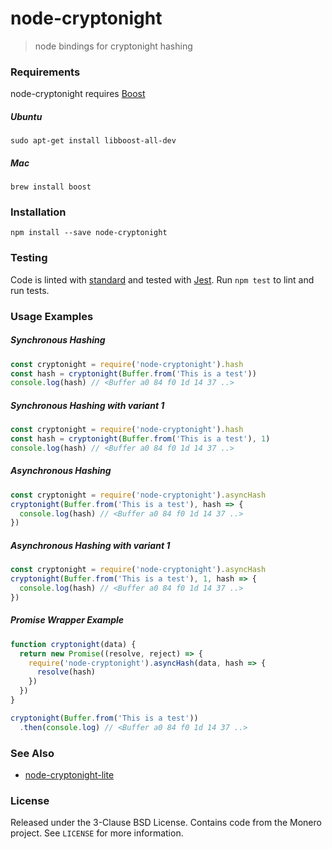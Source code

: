 # node-cryptonight
> node bindings for cryptonight hashing

### Requirements

node-cryptonight requires [Boost](http://www.boost.org)

##### Ubuntu

    sudo apt-get install libboost-all-dev

##### Mac

    brew install boost

### Installation

    npm install --save node-cryptonight
   
### Testing

Code is linted with [standard](https://github.com/standard/standard) and tested with [Jest](https://github.com/facebook/jest). Run `npm test` to lint and run tests.

### Usage Examples

##### Synchronous Hashing

```js
const cryptonight = require('node-cryptonight').hash
const hash = cryptonight(Buffer.from('This is a test'))
console.log(hash) // <Buffer a0 84 f0 1d 14 37 ..>
```

##### Synchronous Hashing with variant 1

```js
const cryptonight = require('node-cryptonight').hash
const hash = cryptonight(Buffer.from('This is a test'), 1)
console.log(hash) // <Buffer a0 84 f0 1d 14 37 ..>
```

##### Asynchronous Hashing

```js
const cryptonight = require('node-cryptonight').asyncHash
cryptonight(Buffer.from('This is a test'), hash => {
  console.log(hash) // <Buffer a0 84 f0 1d 14 37 ..>
})
```
##### Asynchronous Hashing with variant 1

```js
const cryptonight = require('node-cryptonight').asyncHash
cryptonight(Buffer.from('This is a test'), 1, hash => {
  console.log(hash) // <Buffer a0 84 f0 1d 14 37 ..>
})
```

##### Promise Wrapper Example

```js
function cryptonight(data) {
  return new Promise((resolve, reject) => {
    require('node-cryptonight').asyncHash(data, hash => {
      resolve(hash)
    })
  })
}

cryptonight(Buffer.from('This is a test'))
  .then(console.log) // <Buffer a0 84 f0 1d 14 37 ..>
```

### See Also

* [node-cryptonight-lite](https://github.com/ExcitableAardvark/node-cryptonight-lite)

### License

Released under the 3-Clause BSD License. Contains code from the Monero project. See `LICENSE` for more information.
